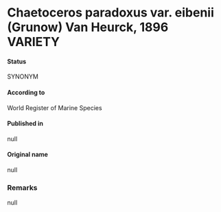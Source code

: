 Chaetoceros paradoxus var. eibenii (Grunow) Van Heurck, 1896 VARIETY
=======

#### Status
SYNONYM

#### According to
World Register of Marine Species

#### Published in
null

#### Original name
null

### Remarks
null